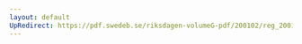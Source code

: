 ```yaml
---
layout: default
UpRedirect: https://pdf.swedeb.se/riksdagen-volumeG-pdf/200102/reg_200102/reg_200102_0497.pdf
---
```

